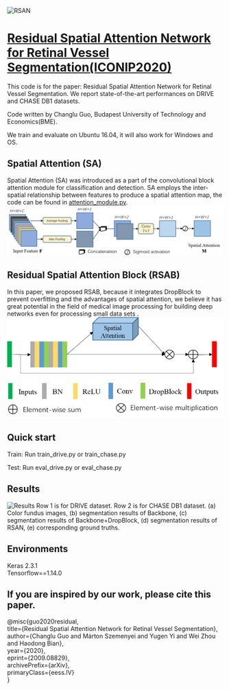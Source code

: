 ![RSAN](1.png?raw=true "RSAN")
# [Residual Spatial Attention Network for Retinal Vessel Segmentation(ICONIP2020)](https://arxiv.org/abs/2009.08829)
This code is for the paper: Residual Spatial Attention Network for Retinal Vessel Segmentation. We report state-of-the-art performances on DRIVE and CHASE DB1 datasets.

Code written by Changlu Guo, Budapest University of Technology and Economics(BME).


We train and evaluate on Ubuntu 16.04, it will also work for Windows and OS.

## Spatial Attention (SA)
Spatial Attention (SA) was introduced as a part of the convolutional block attention module for classification and detection. SA employs the inter-spatial relationship between features to produce a spatial attention map, the code can be found in [attention_module.py](attention_module.py).
![SA](2.png?raw=true "SA")

## Residual Spatial Attention Block (RSAB)
In this paper, we proposed RSAB, because it integrates DropBlock to prevent overfitting and the advantages of spatial attention, we believe it has great potential in the field of medical image processing for building deep networks even for processing small data sets .
![RSAB](4.png?raw=true "RSAB")



## Quick start 

Train:
Run train_drive.py or train_chase.py

Test:
Run eval_drive.py or eval_chase.py

## Results

![Results](5.png?raw=true "Results")
Row 1 is for DRIVE dataset. Row 2 is for CHASE DB1 dataset. (a) Color fundus images, (b) segmentation results of Backbone, (c) segmentation results of Backbone+DropBlock, (d) segmentation results of RSAN, (e) corresponding ground truths.

## Environments
Keras 2.3.1  <br>
Tensorflow==1.14.0 <br>


## If you are inspired by our work, please cite this paper.

@misc{guo2020residual, <br>
    title={Residual Spatial Attention Network for Retinal Vessel Segmentation}, <br>
    author={Changlu Guo and Márton Szemenyei and Yugen Yi and Wei Zhou and Haodong Bian}, <br>
    year={2020}, <br>
    eprint={2009.08829}, <br>
    archivePrefix={arXiv}, <br>
    primaryClass={eess.IV} <br>
}

